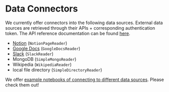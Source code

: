 # Data Connectors

We currently offer connectors into the following data sources. External data sources are retrieved through their APIs + corresponding authentication token.
The API reference documentation can be found [here](/reference/readers.rst).

- [Notion](https://developers.notion.com/) (`NotionPageReader`)
- [Google Docs](https://developers.google.com/docs/api) (`GoogleDocsReader`)
- [Slack](https://api.slack.com/) (`SlackReader`)
- MongoDB (`SimpleMongoReader`)
- Wikipedia (`WikipediaReader`)
- local file directory (`SimpleDirectoryReader`)

We offer [example notebooks of connecting to different data sources](https://github.com/jerryjliu/gpt_index/tree/main/examples/data_connectors). Please check them out!